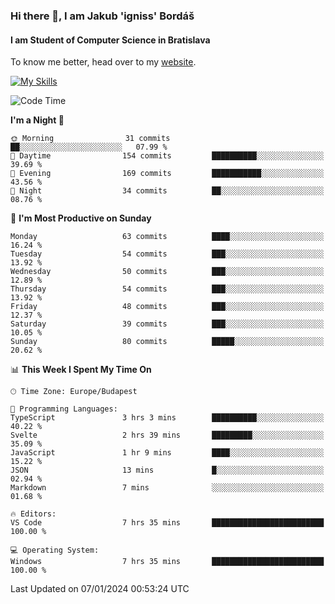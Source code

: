 ### Hi there 👋, I am Jakub 'igniss' Bordáš

#### I am Student of Computer Science in Bratislava
To know me better, head over to my [website](https://bordas.sk).

[![My Skills](https://skillicons.dev/icons?i=js,html,css,figma,svelte,java,kotlin,python,postgresql,typescript,nest,nodejs)](https://bordas.sk)


<!--START_SECTION:waka-->
![Code Time](http://img.shields.io/badge/Code%20Time-1%2C331%20hrs%2035%20mins-blue)

**I'm a Night 🦉** 

```text
🌞 Morning                31 commits          ██░░░░░░░░░░░░░░░░░░░░░░░   07.99 % 
🌆 Daytime                154 commits         ██████████░░░░░░░░░░░░░░░   39.69 % 
🌃 Evening                169 commits         ███████████░░░░░░░░░░░░░░   43.56 % 
🌙 Night                  34 commits          ██░░░░░░░░░░░░░░░░░░░░░░░   08.76 % 
```
📅 **I'm Most Productive on Sunday** 

```text
Monday                   63 commits          ████░░░░░░░░░░░░░░░░░░░░░   16.24 % 
Tuesday                  54 commits          ███░░░░░░░░░░░░░░░░░░░░░░   13.92 % 
Wednesday                50 commits          ███░░░░░░░░░░░░░░░░░░░░░░   12.89 % 
Thursday                 54 commits          ███░░░░░░░░░░░░░░░░░░░░░░   13.92 % 
Friday                   48 commits          ███░░░░░░░░░░░░░░░░░░░░░░   12.37 % 
Saturday                 39 commits          ███░░░░░░░░░░░░░░░░░░░░░░   10.05 % 
Sunday                   80 commits          █████░░░░░░░░░░░░░░░░░░░░   20.62 % 
```


📊 **This Week I Spent My Time On** 

```text
🕑︎ Time Zone: Europe/Budapest

💬 Programming Languages: 
TypeScript               3 hrs 3 mins        ██████████░░░░░░░░░░░░░░░   40.22 % 
Svelte                   2 hrs 39 mins       █████████░░░░░░░░░░░░░░░░   35.09 % 
JavaScript               1 hr 9 mins         ████░░░░░░░░░░░░░░░░░░░░░   15.22 % 
JSON                     13 mins             █░░░░░░░░░░░░░░░░░░░░░░░░   02.94 % 
Markdown                 7 mins              ░░░░░░░░░░░░░░░░░░░░░░░░░   01.68 % 

🔥 Editors: 
VS Code                  7 hrs 35 mins       █████████████████████████   100.00 % 

💻 Operating System: 
Windows                  7 hrs 35 mins       █████████████████████████   100.00 % 
```


 Last Updated on 07/01/2024 00:53:24 UTC
<!--END_SECTION:waka-->
